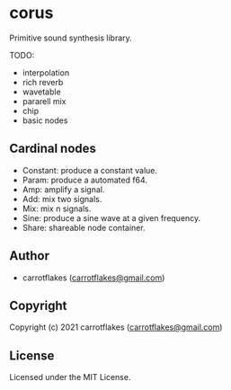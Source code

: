 # corus

Primitive sound synthesis library.

TODO:

- interpolation
- rich reverb
- wavetable
- pararell mix
- chip
- basic nodes

## Cardinal nodes
- Constant: produce a constant value.
- Param: produce a automated f64.
- Amp: amplify a signal.
- Add: mix two signals.
- Mix: mix n signals.
- Sine: produce a sine wave at a given frequency.
- Share: shareable node container.

## Author

* carrotflakes (carrotflakes@gmail.com)

## Copyright

Copyright (c) 2021 carrotflakes (carrotflakes@gmail.com)

## License

Licensed under the MIT License.
